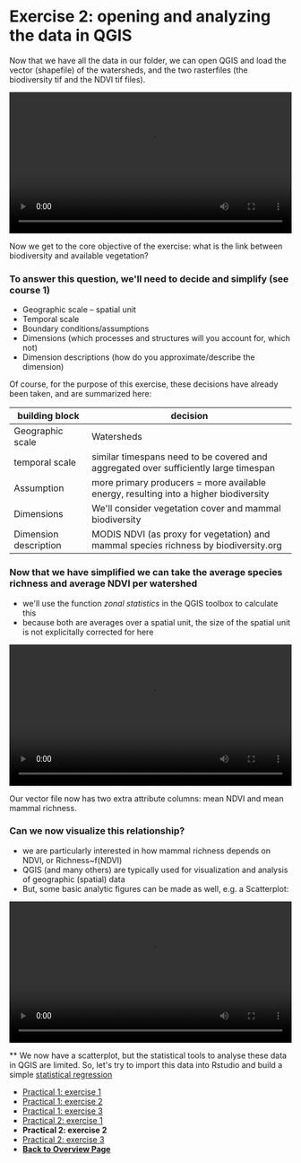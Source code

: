 # Exercise 2: opening and analyzing the data in QGIS

Now that we have all the data in our folder, we can open QGIS and load the vector (shapefile) of the watersheds, and the two rasterfiles (the biodiversity tif and the NDVI tif files).

<video style="width:100%" controls>
  <source src="https://user-images.githubusercontent.com/89069805/131482487-7562b9c7-afd5-4512-8ad1-7754e3b532fb.mp4" type="video/mp4">
Your browser does not support the video tag.
</video>





Now we get to the core objective of the exercise: what is the link between biodiversity and available vegetation? 


### To answer this question, we'll need to decide and simplify (see course 1)
* Geographic scale – spatial unit 
* Temporal scale 
* Boundary conditions/assumptions
* Dimensions (which processes and structures will you account for, which not)
* Dimension descriptions (how do you approximate/describe the dimension)

Of course, for the purpose of this exercise, these decisions have already been taken, and are summarized here: 


| building block  |  decision |
|---|---|
| Geographic scale |  Watersheds |
| temporal scale |  similar timespans need to be covered and aggregated over sufficiently large timespan |
| Assumption | more primary producers = more available energy, resulting into a higher biodiversity |
| Dimensions | We'll consider vegetation cover and mammal biodiversity |
| Dimension description | MODIS NDVI (as proxy for vegetation) and mammal species richness by biodiversity.org |



### Now that we have simplified we can take the average species richness and average NDVI per watershed

* we'll use the function *zonal statistics* in the QGIS toolbox to calculate this
* because both are averages over a spatial unit, the size of the spatial unit is not explicitally corrected for here



<video style="width:100%" controls>
  <source src="https://user-images.githubusercontent.com/89069805/131485589-8a7ddc91-cf03-4f07-a731-8052861a1f7b.mp4" type="video/mp4">
Your browser does not support the video tag.
</video>




Our vector file now has two extra attribute columns: mean NDVI and mean mammal richness. 

### Can we now visualize this relationship? 

* we are particularly interested in how mammal richness depends on NDVI, or Richness~f(NDVI)
* QGIS (and many others) are typically used for visualization and analysis of geographic (spatial) data
* But, some basic analytic figures can be made as well, e.g. a Scatterplot: 


<video style="width:100%" controls>
  <source src="https://user-images.githubusercontent.com/89069805/131486341-0bc9bec4-4229-4959-b910-5bd0cefebecd.mp4" type="video/mp4">
Your browser does not support the video tag.
</video>





**
We now have a scatterplot, but the statistical tools to analyse these data in QGIS are limited. So, let's try to import this data into Rstudio and build a simple  [statistical regression](https://liesjacobs.github.io/World-Food-and-Ecosystems/practical2/Rstudio.html)

<nav>
  <ul>
    <li><a href="https://liesjacobs.github.io/World-Food-and-Ecosystems/practical1/intro.html">Practical 1: exercise 1</a></li>
    <li><a href="https://liesjacobs.github.io/World-Food-and-Ecosystems/practical1/exploring.html">Practical 1: exercise 2</a></li>
    <li><a href="https://liesjacobs.github.io/World-Food-and-Ecosystems/practical1/understandinggradients.html">Practical 1: exercise 3</a></li>
    <li><a href="https://liesjacobs.github.io/World-Food-and-Ecosystems/practical2/intro.html">Practical 2: exercise 1</a></li>
    <li><strong>Practical 2: exercise 2</strong></li>
    <li><a href="https://liesjacobs.github.io/World-Food-and-Ecosystems/practical2/Rstudio.html">Practical 2: exercise 3</a></li>
    <li><a href="https://liesjacobs.github.io/World-Food-and-Ecosystems/"><b>Back to Overview Page</b></a></li>
  </ul>
</nav>


